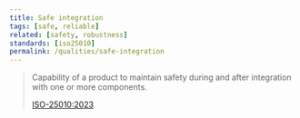```yaml
---
title: Safe integration
tags: [safe, reliable]
related: [safety, robustness] 
standards: [iso25010]
permalink: /qualities/safe-integration
---
```



>Capability of a product to maintain safety during and after integration with one or more components.
>
>[ISO-25010:2023](/references/#iso-25010-2023)
